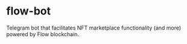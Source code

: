 # flow-bot
Telegram bot that facilitates NFT marketplace functionality (and more) powered by Flow blockchain.
